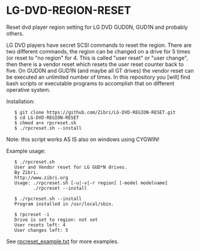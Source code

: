 # LG-DVD-REGION-RESET
Reset dvd player region setting for LG DVD GUD0N, GUD1N and probably others.

LG DVD players have secret SCSI commands to reset the region.
There are two different commands, the region can be changed on a drive for 5 times (or reset to "no region" for 4.
This is called "user reset" or "user change", then there is a vendor reset which resets the user reset counter back to five.
On GUD0N and GUD1N (and maybe all GT drives) the vendor reset can be executed an unlimited number of times.
In this repository you [will] find bash scripts or executable programs to accomplish that on different operative system.

Installation:

       $ git clone https://github.com/Zibri/LG-DVD-REGION-RESET.git
       $ cd LG-DVD-REGION-RESET
       $ chmod a+x rpcreset.sh
       $ ./rpcreset.sh --install

Note: this script works AS IS also on windows using CYGWIN!

Example usage:

       $ ./rpcreset.sh 
       User and Vendor reset for LG GUD*N drives.
       By Zibri.
       http://www.zibri.org
       Usage: ./rpcreset.sh [-u|-v|-r region] [-model modelname]
              ./rpcreset --install

       $ ./rpcreset.sh --install
       Program installed in /usr/local/sbin.

       $ rpcreset -i
       Drive is set to region: not set
       User resets left: 4
       User changes left: 5

See [rpcreset_example.txt](https://raw.githubusercontent.com/Zibri/LG-DVD-REGION-RESET/master/rpcreset_example.txt) for more examples.
